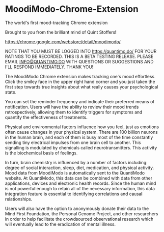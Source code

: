 MoodiModo-Chrome-Extension
==========================

The world's first mood-tracking Chrome extension

Brought to you from the brilliant mind of Quint Stoffers!


https://chrome.google.com/webstore/detail/moodimodo/

NOTE THAT YOU MUST BE LOGGED INTO https://quantimo.do/ FOR YOUR RATINGS TO BE RECORDED. THIS IS A BETA TESTING RELEASE. PLEASE EMAIL INFO@QUANTIMO.DO WITH QUESTIONS OR SUGGESTIONS AND I'LL RESPOND IMMEDIATELY. THANK YOU!

The MoodiModo Chrome extension makes tracking one's mood effortless. Click the smiley face in the upper right hand corner and you just taken the first step towards true insights about what really causes your psychological state.

You can set the reminder frequency and indicate their preferred means of notification. Users will have the ability to review their mood trends retrospectively, allowing them to identify triggers for symptoms and quantify the effectiveness of treatments.

Physical and environmental factors influence how you feel, just as emotions often cause changes in your physical system. There are 100 billion neurons in the human brain, and each of them is busy most of the time constantly sending tiny electrical impulses from one brain cell to another. This signalling is modulated by chemicals called neurotransmitters. This activity is the biochemical basis of feelings.

In turn, brain chemistry is influenced by a number of factors including degree of social interaction, sleep, diet, medication, and physical activity. Mood data from MoodiModo is automatically sent to the QuantiModo website. At QuantiModo, this data can be combined with data from other applications, devices and electronic health records. Since the human mind is not powerful enough to retain all of the necessary information, this data integration feature is essential to identifying correlations and causal relationships.

Users will also have the option to anonymously donate their data to the Mind First Foundation, the Personal Genome Project, and other researchers in order to help facilitate the crowdsourced observational research which will eventually lead to the eradication of mental illness.
